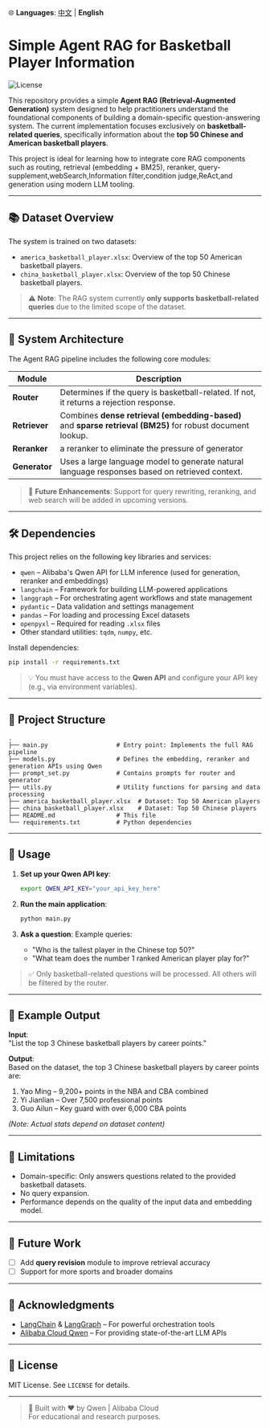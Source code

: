 🌐 **Languages**: [中文](readme_zh.md) | **English**
# Simple Agent RAG for Basketball Player Information

![License](https://img.shields.io/badge/license-MIT-blue.svg)

This repository provides a simple **Agent RAG (Retrieval-Augmented Generation)** system designed to help practitioners understand the foundational components of building a domain-specific question-answering system. The current implementation focuses exclusively on **basketball-related queries**, specifically information about the **top 50 Chinese and American basketball players**.

This project is ideal for learning how to integrate core RAG components such as routing, retrieval (embedding + BM25), reranker, query-supplement,webSearch,Information filter,condition judge,ReAct,and generation using modern LLM tooling.

---

## 📚 Dataset Overview

The system is trained on two datasets:

- `america_basketball_player.xlsx`: Overview of the top 50 American basketball players.
- `china_basketball_player.xlsx`: Overview of the top 50 Chinese basketball players.

> ⚠️ **Note**: The RAG system currently **only supports basketball-related queries** due to the limited scope of the dataset.

---

## 🧱 System Architecture

The Agent RAG pipeline includes the following core modules:

| Module       | Description |
|--------------|-----------|
| **Router**   | Determines if the query is basketball-related. If not, it returns a rejection response. |
| **Retriever** | Combines **dense retrieval (embedding-based)** and **sparse retrieval (BM25)** for robust document lookup. |
| **Reranker**  | a reranker to eliminate the pressure of generator |
| **Generator** | Uses a large language model to generate natural language responses based on retrieved context. |

> 🔧 **Future Enhancements**: Support for query rewriting, reranking, and web search will be added in upcoming versions.

---

## 🛠️ Dependencies

This project relies on the following key libraries and services:

- `qwen` – Alibaba's Qwen API for LLM inference (used for generation, reranker and embeddings)
- `langchain` – Framework for building LLM-powered applications
- `langgraph` – For orchestrating agent workflows and state management
- `pydantic` – Data validation and settings management
- `pandas` – For loading and processing Excel datasets
- `openpyxl` – Required for reading `.xlsx` files
- Other standard utilities: `tqdm`, `numpy`, etc.

Install dependencies:
```bash
pip install -r requirements.txt
```

> 💡 You must have access to the **Qwen API** and configure your API key (e.g., via environment variables).

---

## 📁 Project Structure

```
.
├── main.py                   # Entry point: Implements the full RAG pipeline
├── models.py                 # Defines the embedding, reranker and generation APIs using Qwen
├── prompt_set.py             # Contains prompts for router and generator
├── utils.py                  # Utility functions for parsing and data processing
├── america_basketball_player.xlsx  # Dataset: Top 50 American players
├── china_basketball_player.xlsx    # Dataset: Top 50 Chinese players
├── README.md                 # This file
└── requirements.txt          # Python dependencies
```

---

## 🚀 Usage

1. **Set up your Qwen API key**:
   ```bash
   export QWEN_API_KEY="your_api_key_here"
   ```

2. **Run the main application**:
   ```bash
   python main.py
   ```

3. **Ask a question**:
   Example queries:
   - "Who is the tallest player in the Chinese top 50?"
   - "What team does the number 1 ranked American player play for?"

> ✅ Only basketball-related questions will be processed. All others will be filtered by the router.

---

## 🧪 Example Output

**Input**:  
"List the top 3 Chinese basketball players by career points."

**Output**:  
Based on the dataset, the top 3 Chinese basketball players by career points are:  
1. Yao Ming – 9,200+ points in the NBA and CBA combined  
2. Yi Jianlian – Over 7,500 professional points  
3. Guo Ailun – Key guard with over 6,000 CBA points  

*(Note: Actual stats depend on dataset content)*

---

## 📌 Limitations

- Domain-specific: Only answers questions related to the provided basketball datasets.
- No query expansion.
- Performance depends on the quality of the input data and embedding model.

---

## 🌟 Future Work

- [ ] Add **query revision** module to improve retrieval accuracy
- [ ] Support for more sports and broader domains

---

## 🙌 Acknowledgments

- [LangChain](https://langchain.com) & [LangGraph](https://langchain-ai.github.io/langgraph/) – For powerful orchestration tools
- [Alibaba Cloud Qwen](https://qwen.ai) – For providing state-of-the-art LLM APIs

---

## 📄 License

MIT License. See `LICENSE` for details.

---

> 🤖 Built with ❤️ by Qwen | Alibaba Cloud  
> For educational and research purposes.
